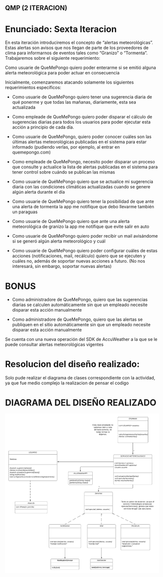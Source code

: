 ## QMP (2 ITERACION)

# Enunciado: Sexta Iteracion


En esta iteración introduciremos el concepto de “alertas meteorológicas”. Estas alertas son avisos que nos llegan de parte de los proveedores de clima para informarnos de eventos tales como “Granizo” o “Tormenta”. Trabajaremos sobre el siguiente requerimiento:

Como usuarie de QueMePongo quiero poder enterarme si se emitió alguna alerta meteorológica para poder actuar en consecuencia


Inicialmente, comenzaremos atacando solamente los siguientes requerimientos específicos:


- Como usuarie de QueMePongo quiero tener una sugerencia diaria de qué ponerme y que  todas las mañanas, diariamente, esta sea actualizada 

- Como empleade de QueMePongo quiero poder disparar el cálculo de sugerencias diarias para todos los usuarios para poder ejecutar esta acción a principio de cada día.

- Como usuarie de QueMePongo, quiero poder conocer cuáles son las últimas alertas meteorológicas publicadas en el sistema para estar informado (pudiendo verlas, por ejemplo, al entrar en quemepongo.com)

- Como empleade de QueMePongo, necesito poder disparar un proceso que consulte y actualice la lista de alertas publicadas en el sistema para tener control sobre cuándo se publican las mismas 

- Como usuarie de QuéMePongo quiero que se actualice mi sugerencia diaria con las condiciones climáticas actualizadas cuando se genere algún alerta durante el día 

- Como usuarie de QueMePongo quiero tener la posibilidad de que ante una alerta de tormenta la app me notifique que debo llevarme también un paraguas 

- Como usuarie de QueMePongo quiero que ante una alerta meteorológica de granizo la app  me notifique que evite salir en auto

- Como usuarie de QueMePongo quiero poder recibir un mail avisándome si se generó algún alerta meteorológico y cuál

- Como usuarie de QuéMePongo quiero poder configurar cuáles de estas acciones (notificaciones, mail, recálculo) quiero que se ejecuten y cuáles no, además de soportar nuevas acciones a futuro. (No nos interesará, sin embargo, soportar nuevas alertas)

# BONUS

- Como administradore de QueMePongo, quiero que las sugerencias diarias se calculen automáticamente sin que un empleado necesite disparar esta acción manualmente

- Como administradore de QueMePongo, quiero que las alertas se publiquen en el sitio automáticamente sin que un empleado necesite disparar esta acción manualmente




Se cuenta con una nueva operación del SDK de AccuWeather a la que se le puede consultar alertas meteorológicas vigentes 

# Resolucion del diseño realizado:

Solo pude realizar el diagrama de clases correspondiente con la actividad, ya que fue medio complejo la realizacion de pensar el codigo 

# DIAGRAMA DEL DISEÑO REALIZADO

![Im](src/main/java/SextaIteracion/DiagramaDeClases_QMP6.png)
